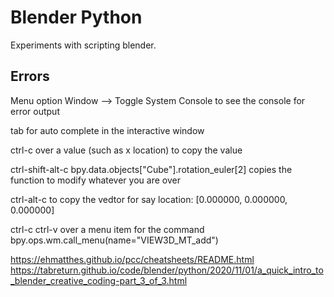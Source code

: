 # Blender Python

Experiments with scripting blender.


## Errors 

Menu option Window --> Toggle System Console to see the console for error output


tab for auto complete in the interactive window

ctrl-c over a value (such as x location) to copy the value

ctrl-shift-alt-c  bpy.data.objects["Cube"].rotation_euler[2] copies the function to modify whatever you are over

ctrl-alt-c to copy the vedtor for say location: [0.000000, 0.000000, 0.000000]

ctrl-c ctrl-v over a menu item for the command bpy.ops.wm.call_menu(name="VIEW3D_MT_add")


 https://ehmatthes.github.io/pcc/cheatsheets/README.html
 https://tabreturn.github.io/code/blender/python/2020/11/01/a_quick_intro_to_blender_creative_coding-part_3_of_3.html


